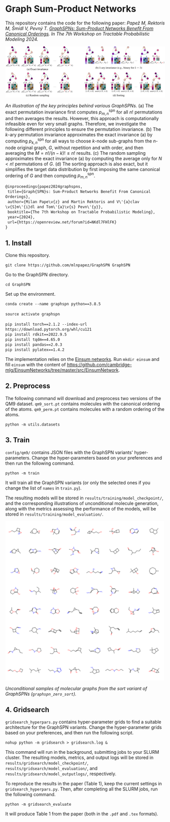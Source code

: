 # Graph Sum-Product Networks

This repository contains the code for the following paper: *Papež M, Rektoris M, Šmídl V, Pevný T. [GraphSPNs: Sum-Product Networks Benefit From Canonical Orderings](https://openreview.net/forum?id=NKdl7FHlFK). In The 7th Workshop on Tractable Probabilistic Modeling 2024.*

<!-- ![](plots/graphspns.png "An illustration of the key principles behind various GraphSPNs.") -->

<img src="plots/graphspns.png"/>

*An illustration of the key principles behind various GraphSPNs.* (a) The exact permutation invariance first computes $`p^{\text{spn}}_{m,n}`$ for all $`n!`$ permutations and then averages the results. However, this approach is computationally infeasible even for very small graphs. Therefore, we investigate the following different principles to ensure the permutation invariance. (b) The $`k`$-ary permutation invariance approximates the exact invariance (a) by computing $`p^{\text{spn}}_{k,n}`$ for all ways to choose $`k`$-node sub-graphs from the $`n`$-node original graph, $`G`$, without repetition and with order, and then averaging the $`M={n!}/{(n-k)!}\leq n!`$ results. (c) The random sampling approximates the exact invariance (a) by computing the average only for $`N\lt n!`$ permutations of $`G`$. (d) The sorting approach is also exact, but it simplifies the target data distribution by first imposing the same canonical ordering of $`G`$ and then computing $`p^{\text{spn}}_{m,n}`$.

```
@inproceedings{papez2024graphspns,
 title={Graph{SPN}s: Sum-Product Networks Benefit From Canonical Orderings},
 author={Milan Pape\v{z} and Martin Rektoris and V\'{a}clav \v{S}m\'{i}dl and Tom\'{a}\v{s} Pevn\'{y}},
 booktitle={The 7th Workshop on Tractable Probabilistic Modeling},
 year={2024},
 url={https://openreview.net/forum?id=NKdl7FHlFK}
}
```

## 1. Install

Clone this repository.
```
git clone https://github.com/mlnpapez/GraphSPN GraphSPN
```

Go to the GraphSPN directory.
```
cd GraphSPN
```

Set up the environment.
```
conda create --name graphspn python==3.8.5

source activate graphspn

pip install torch==2.1.2 --index-url https://download.pytorch.org/whl/cu121
pip install rdkit==2022.9.5
pip install tqdm==4.65.0
pip install pandas==2.0.3
pip install pylatex==1.4.2
```

The implementation relies on the [Einsum networks](https://github.com/cambridge-mlg/EinsumNetworks). Run `mkdir einsum` and fill `einsum` with the content of https://github.com/cambridge-mlg/EinsumNetworks/tree/master/src/EinsumNetwork.


## 2. Preprocess
The following command will download and preprocess two versions of the QM9 dataset. `qm9_sort.pt` contains molecules with the canonical ordering of the atoms. `qm9_perm.pt` contains molecules with a random ordering of the atoms.
```
python -m utils.datasets
```
## 3. Train
`config/qm9/` contains JSON files with the GraphSPN variants' hyper-parameters. Change the hyper-parameters based on your preferences and then run the following command.
```
python -m train
```
It will train all the GraphSPN variants (or only the selected ones if you change the list of `names` in `train.py`).

The resulting models will be stored in `results/training/model_checkpoint/`, and the corresponding illustrations of unconditional molecule generation, along with the metrics assessing the performance of the models, will be stored in `results/training/model_evaluation/`.

<img src="plots/unconditional_generation.png" width="500"/>

*Unconditional samples of molecular graphs from the sort variant of GraphSPNs (`graphspn_zero_sort`).*

## 4. Gridsearch
`gridsearch_hyperpars.py` contains hyper-parameter grids to find a suitable architecture for the GraphSPN variants. Change the hyper-parameter grids based on your preferences, and then run the following script.
```
nohup python -m gridsearch > gridsearch.log &
```
This command will run in the background, submitting jobs to your SLURM cluster. The resulting models, metrics, and output logs will be stored in `results/gridsearch/model_checkpoint/`, `results/gridsearch/model_evaluation/`, and `results/gridsearch/model_outputlogs/`, respectively.

To reproduce the results in the paper (Table 1), keep the current settings in `gridsearch_hyperpars.py`. Then, after completing all the SLURM jobs, run the following command.
```
python -m gridsearch_evaluate
```
It will produce Table 1 from the paper (both in the `.pdf` and `.tex` formats).